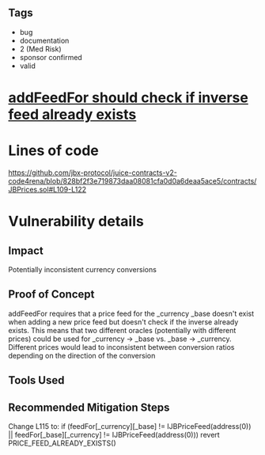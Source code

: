 ## Tags

- bug
- documentation
- 2 (Med Risk)
- sponsor confirmed
- valid

# [addFeedFor should check if inverse feed already exists](https://github.com/code-423n4/2022-07-juicebox-findings/issues/79) 

# Lines of code

https://github.com/jbx-protocol/juice-contracts-v2-code4rena/blob/828bf2f3e719873daa08081cfa0d0a6deaa5ace5/contracts/JBPrices.sol#L109-L122


# Vulnerability details

## Impact
Potentially inconsistent currency conversions

## Proof of Concept
addFeedFor requires that a price feed for the _currency _base doesn't exist when adding a new price feed but doesn't check if the inverse already exists. This means that two different oracles (potentially with different prices) could be used for _currency -> _base vs. _base -> _currency. Different prices would lead to inconsistent between conversion ratios depending on the direction of the conversion

## Tools Used

## Recommended Mitigation Steps
Change L115 to:
if (feedFor[_currency][_base] != IJBPriceFeed(address(0)) || feedFor[_base][_currency] != IJBPriceFeed(address(0))) revert PRICE_FEED_ALREADY_EXISTS()

